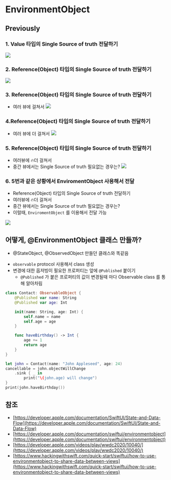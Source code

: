 # EnvironmentObject
## Previously
### 1. Value 타입의 Single Source of truth 전달하기

![](https://velog.velcdn.com/images/woojusm/post/d93ce9eb-8845-404d-bf1b-a7a866d40e2a/image.png)

### 2. Reference(Object) 타입의 Single Source of truth 전달하기 
![](https://velog.velcdn.com/images/woojusm/post/19f3c3a9-e1e3-4475-b680-97a44c00193e/image.png)

### 3. Reference(Object) 타입의 Single Source of truth 전달하기 
* 여러 뷰에 걸쳐서
![](https://velog.velcdn.com/images/woojusm/post/09eccfe9-29e5-4c0d-abd9-382b6a5fc2a4/image.png)

### 4.Reference(Object) 타입의 Single Source of truth 전달하기 
* 여러 뷰에 더 걸쳐서
![](https://velog.velcdn.com/images/woojusm/post/bced7a82-7a7d-4819-973c-b26397b1e6cb/image.png)

### 5. Reference(Object) 타입의 Single Source of truth 전달하기 
- 여러뷰에 🔥더 걸쳐서
- 중간 뷰에서는 Single Source of truth 필요없는 경우는?
![](https://velog.velcdn.com/images/woojusm/post/77925db3-6dd7-4e80-9c21-a959c3e975d3/image.png)

### 6. 5번과 같은 상황에서 EnviromentObject  사용해서 전달
- Reference(Object) 타입의 Single Source of truth 전달하기
- 여러뷰에 🔥더 걸쳐서
- 중간 뷰에서는 Single Source of truth 필요없는 경우는?
- 이럴때, `EnviromentObject` 를 이용해서 전달 가능

![](https://velog.velcdn.com/images/woojusm/post/c340f87d-fa53-4f2d-95c9-3466d07a45b1/image.png)

## 어떻게, @EnvironmentObject 클래스 만들까?
* @StateObject, @ObservedObject 만들던 클래스와 똑같음

- `observable` protocol 사용해서 class 생성
- 변경에 대한 옵저빙이 필요한 프로퍼티는 앞에 `@Published` 붙이기
    - `@Published`  가 붙은 프로퍼티의 값이 변경될때 마다 Observable class 를 통해 알아차림
    
```swift
class Contact: ObservableObject {
    @Published var name: String
    @Published var age: Int

    init(name: String, age: Int) {
        self.name = name
        self.age = age
    }

    func haveBirthday() -> Int {
        age += 1
        return age
    }
}

let john = Contact(name: "John Appleseed", age: 24)
cancellable = john.objectWillChange
    .sink { _ in
        print("\(john.age) will change")
}
print(john.haveBirthday())
```

## 참조

- [https://developer.apple.com/documentation/SwiftUI/State-and-Data-Flow](https://developer.apple.com/documentation/SwiftUI/State-and-Data-Flow)
- [https://developer.apple.com/documentation/swiftui/environmentobject](https://developer.apple.com/documentation/swiftui/environmentobject)
- [https://developer.apple.com/videos/play/wwdc2020/10040/](https://developer.apple.com/videos/play/wwdc2020/10040/)
- [https://www.hackingwithswift.com/quick-start/swiftui/how-to-use-environmentobject-to-share-data-between-views](https://www.hackingwithswift.com/quick-start/swiftui/how-to-use-environmentobject-to-share-data-between-views)
